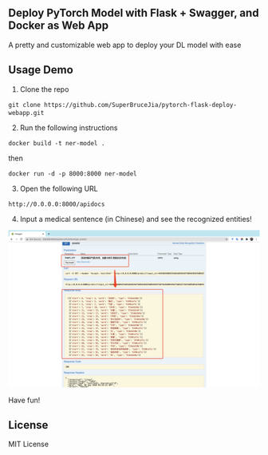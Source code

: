 ## Deploy PyTorch Model with Flask + Swagger, and Docker as Web App

A pretty and customizable web app to deploy your DL model with ease

## Usage Demo

1. Clone the repo

  ```git
  git clone https://github.com/SuperBruceJia/pytorch-flask-deploy-webapp.git
  ```

2. Run the following instructions

  ```
  docker build -t ner-model .
  ```
  
  then
  
  ```
  docker run -d -p 8000:8000 ner-model
  ```

3. Open the following URL

  ```
  http://0.0.0.0:8000/apidocs
  ```
  
4. Input a medical sentence (in Chinese) and see the recognized entities!

<p align="center">
  <a href="https://github.com/SuperBruceJia/pytorch-flask-deploy-webapp"> <img src="https://github.com/SuperBruceJia/pytorch-flask-deploy-webapp/raw/master/screenshot.png"></a> 
</p>

Have fun!

## License

MIT License
